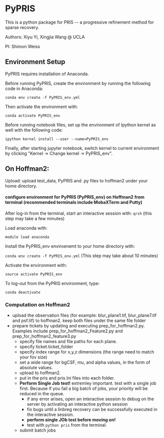 # PyPRIS
This is a python package for PRIS -- a progressive refinement method for sparse recovery.

Authors: Xiyu Yi, Xingjia Wang @ UCLA

PI: Shimon Weiss

## Environment Setup

PyPRIS requires installation of Anaconda.

Before running PyPRIS, create the environment by running the following code in Anaconda:

`conda env create -f PyPRIS_env.yml`

Then activate the environment with:

`conda activate PyPRIS_env`

Before running notebook files, set up the environment of Ipython kernel as well with the following code:

`ipython kernel install --user --name=PyPRIS_env`

Finally, after starting jupyter notebook, switch kernel to current environment by clicking "Kernel -> Change kernel -> PyPRIS_env".

## On Hoffman2:
Upload: upload test_data, PyPRIS and .py files to hoffman2 under your home directory.

#### configure environment for PyPRIS (PyPRIS_env) on Hoffman2 from terminal (recommended terminals include MobaXTerm and Putty) 
After log-in from the terminal, start an interactive session with: `qrsh` (this step may take a few minutes)

Load anaconda with:

`module load anaconda`

Install the PyPRIS_env enviroenemt to your home directory with:

`conda env create -f PyPRIS_env.yml` (This step may take about 10 minutes)

Activate the environment with:

`source activate PyPRIS_env`

To log-out from the PyPRIS environment, type: 

`conda deactivate`

### Computation on Hoffman2
* upload the observation files (for example: blur_plane1.tif, blur_plane7.tif and psf.tif) to hoffman2. keep both files under the same file folder 
* prepare tickets by updating and executing prep_for_hoffman2.py.
Examples include prep_for_hoffman2_Feature2.py and prep_for_hoffman2_feature3.py
  * specify file names and file paths for each plane.
  * specify ticket.ticket_folder
  * specify index range for x,y,z dimensions (the range need to match your fov size)
  * set a wide range for bgCSF, mu, and alpha values, in the form of absolute values.
  * upload to hoffman2.
  * put in the pris and pris.Ini files into each folder. 
  * **Perform Single Job test!** extremley important. test with a single job first. Because if you fail a big batch of jobs, your priority will be reduced in the queue.
      * if any error arises, open an interactive session to debug on the server by activating an interactive python session
      * fix bugs until a linbreg recovery can be successfully executed in the interactive session.
      * **perform single JOb test before moving on!**
      * test with `python pris` from the terminal.
  * submit batch jobs
